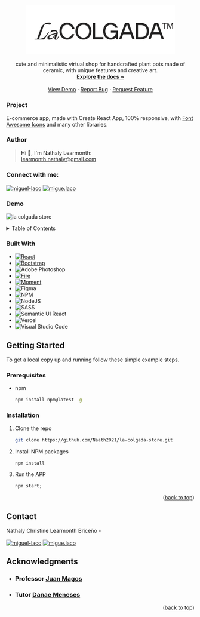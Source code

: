 <a name="readme-top"></a>
<!-- PROJECT LOGO -->
<div align="center">
  <a href="https://github.com/Miguel-Laco/cosecha40-laco">
    <img src="/src/assets/image/logo/logo.png" alt="Logo" width="400">
  </a>

  <p align="center">
    cute and minimalistic virtual shop for handcrafted plant pots made of ceramic, with unique features and creative art. 
    <br />
    <a href="https://github.com/Naath2021/la-colgada-store"><strong>Explore the docs »</strong></a>
    <br />
    <br />
    <a href="https://la-colgada-store.vercel.app/">View Demo</a>
    ·
    <a href="https://github.com/Naath2021/la-colgada-store/issues">Report Bug</a>
    ·
    <a href="https://github.com/Naath2021/la-colgada-store/issues">Request Feature</a>
  </p>
</div>


### Project

E-commerce app, made with Create React App, 100% responsive, with <a href="https://fontawesome.com/docs/web/use-with/react/">Font Awesome Icons<a/> and many other libraries.

### Author

> Hi 👋, I'm Nathaly Learmonth:  
[learmonth.nathaly@gmail.com](mailto:learmonth.nathaly@gmail.com)
<h3 align="left">Connect with me:</h3>
<p align="left">
<a href="https://www.linkedin.com/in/nathaly-learmonth-briceno/" target="blank"><img align="center" src="https://raw.githubusercontent.com/rahuldkjain/github-profile-readme-generator/master/src/images/icons/Social/linked-in-alt.svg" alt="miguel-laco" height="30" width="40" /></a>
<a href="https://www.instagram.com/nathlearmonth/" target="blank"><img align="center" src="https://raw.githubusercontent.com/rahuldkjain/github-profile-readme-generator/master/src/images/icons/Social/instagram.svg" alt="migue.laco" height="30" width="40" /></a>
</p>


### Demo


![la colgada store](https://user-images.githubusercontent.com/95722791/195703614-7c5f3467-4e69-4b11-b737-6b0412569d4f.gif)


<!-- TABLE OF CONTENTS -->
<details>
  <summary>Table of Contents</summary>
  <ol>
    <li>
      <a href="#about-the-project">About The Project</a>
      <ul>
        <li><a href="#built-with">Built With</a></li>
      </ul>
    </li>
    <li>
      <a href="#getting-started">Getting Started</a>
      <ul>
        <li><a href="#prerequisites">Prerequisites</a></li>
        <li><a href="#installation">Installation</a></li>
      </ul>
    </li>
    <li><a href="#contact">Contact</a></li>
    <li><a href="#acknowledgments">Acknowledgments</a></li>
  </ol>
</details>


### Built With

* [![React][React.js]][React-url]
* [![Bootstrap][Bootstrap.com]][Bootstrap-url]
* ![Adobe Photoshop](https://img.shields.io/badge/adobe%20photoshop-%2331A8FF.svg?style=for-the-badge&logo=adobe%20photoshop&logoColor=white)
* [![Fire][Fire.com]][Fire-url]
* [![Moment][Moment.com]][Moment-url]
* ![Figma](https://img.shields.io/badge/figma-%23F24E1E.svg?style=for-the-badge&logo=figma&logoColor=white)
* ![NPM](https://img.shields.io/badge/NPM-%23000000.svg?style=for-the-badge&logo=npm&logoColor=white)
* ![NodeJS](https://img.shields.io/badge/node.js-6DA55F?style=for-the-badge&logo=node.js&logoColor=white)
* ![SASS](https://img.shields.io/badge/SASS-hotpink.svg?style=for-the-badge&logo=SASS&logoColor=white)
* ![Semantic UI React](https://img.shields.io/badge/Semantic%20UI%20React-%2335BDB2.svg?style=for-the-badge&logo=SemanticUIReact&logoColor=white)
* ![Vercel](https://img.shields.io/badge/vercel-%23000000.svg?style=for-the-badge&logo=vercel&logoColor=white)
* ![Visual Studio Code](https://img.shields.io/badge/Visual%20Studio%20Code-0078d7.svg?style=for-the-badge&logo=visual-studio-code&logoColor=white)

<!-- GETTING STARTED -->
## Getting Started
To get a local copy up and running follow these simple example steps.

### Prerequisites

* npm
  ```sh
  npm install npm@latest -g
  ```

### Installation

1. Clone the repo
   ```sh
   git clone https://github.com/Naath2021/la-colgada-store.git
   ```
3. Install NPM packages
   ```sh
   npm install
   ```
4. Run the APP
   ```js
   npm start;
   ```

<p align="right">(<a href="#readme-top">back to top</a>)</p>


<!-- CONTACT -->
## Contact

Nathaly Christine Learmonth Briceño - 
<p align="left">
<a href="https://www.linkedin.com/in/nathaly-learmonth-briceno/" target="blank"><img align="center" src="https://raw.githubusercontent.com/rahuldkjain/github-profile-readme-generator/master/src/images/icons/Social/linked-in-alt.svg" alt="miguel-laco" height="30" width="40" /></a>
<a href="https://www.instagram.com/nathlearmonth/" target="blank"><img align="center" src="https://raw.githubusercontent.com/rahuldkjain/github-profile-readme-generator/master/src/images/icons/Social/instagram.svg" alt="migue.laco" height="30" width="40" /></a>
</p>


<!-- ACKNOWLEDGMENTS -->
## Acknowledgments

* ### Professor [ Juan Magos ](https://github.com/JuanMagos)
* ### Tutor [ Danae Meneses ](https://github.com/danaemeneses)

<p align="right">(<a href="#readme-top">back to top</a>)</p>


<!-- MARKDOWN LINKS & IMAGES -->
[contributors-shield]: https://img.shields.io/github/contributors/Miguel-Laco/cosecha40-laco.svg?style=for-the-badge
[contributors-url]: https://github.com/Miguel-Laco/cosecha40-laco/graphs/contributors
[forks-shield]: https://img.shields.io/github/forks/Miguel-Laco/cosecha40-laco.svg?style=for-the-badge
[forks-url]: https://github.com/Miguel-Laco/cosecha40-laco/network/members
[stars-shield]: https://img.shields.io/github/stars/Miguel-Laco/cosecha40-laco.svg?style=for-the-badge
[stars-url]: https://github.com/Miguel-Laco/cosecha40-laco/stargazers
[issues-shield]: https://img.shields.io/github/issues/Miguel-Laco/cosecha40-laco.svg?style=for-the-badge
[issues-url]: https://github.com/Miguel-Laco/cosecha40-laco/issues
[linkedin-shield]: https://img.shields.io/badge/-LinkedIn-black.svg?style=for-the-badge&logo=linkedin&colorB=555
[linkedin-url]: https://linkedin.com/in/miguel-laco
[product-screenshot]: images/screenshot.png
[Next.js]: https://img.shields.io/badge/next.js-000000?style=for-the-badge&logo=nextdotjs&logoColor=white
[Next-url]: https://nextjs.org/
[React.js]: https://img.shields.io/badge/React-20232A?style=for-the-badge&logo=react&logoColor=61DAFB
[React-url]: https://reactjs.org/
[Vue.js]: https://img.shields.io/badge/Vue.js-35495E?style=for-the-badge&logo=vuedotjs&logoColor=4FC08D
[Vue-url]: https://vuejs.org/
[Angular.io]: https://img.shields.io/badge/Angular-DD0031?style=for-the-badge&logo=angular&logoColor=white
[Angular-url]: https://angular.io/
[Svelte.dev]: https://img.shields.io/badge/Svelte-4A4A55?style=for-the-badge&logo=svelte&logoColor=FF3E00
[Svelte-url]: https://svelte.dev/
[Laravel.com]: https://img.shields.io/badge/Laravel-FF2D20?style=for-the-badge&logo=laravel&logoColor=white
[Laravel-url]: https://laravel.com
[Bootstrap.com]: https://img.shields.io/badge/Bootstrap-563D7C?style=for-the-badge&logo=bootstrap&logoColor=white
[Bootstrap-url]: https://getbootstrap.com
[JQuery.com]: https://img.shields.io/badge/jQuery-0769AD?style=for-the-badge&logo=jquery&logoColor=white
[JQuery-url]: https://jquery.com 
[Hot.com]: https://img.shields.io/badge/Hot-Toast-red?style=for-the-badge&logo=Hetzner&logoColor=white
[Hot-url]: https://react-hot-toast.com/
[Fire.com]: https://img.shields.io/badge/Fire_Base-FFCA28?style=for-the-badge&logo=firebase&logoColor=white
[Fire-url]: https://firebase.google.com/
[Moment.com]: https://img.shields.io/badge/Moment-blue?style=for-the-badge&logo=Cachet&logoColor=white
[Moment-url]: https://momentjs.com/


